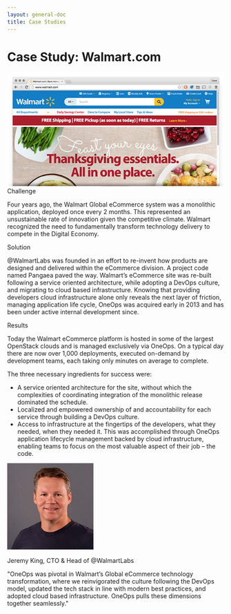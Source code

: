 ```yaml
---
layout: general-doc
title: Case Studies
---
```


<h1 class="yellow">Case Study: Walmart.com</h1>

<img src="/assets/img/hero/wcs/wcs.png"/>

<div class="headline-two blue top-spacer">Challenge</div>

Four years ago, the Walmart Global eCommerce system was a monolithic
application, deployed once every 2 months. This represented an unsustainable
rate of innovation given the competitive climate. Walmart recognized
the need to fundamentally transform technology delivery to compete in the Digital
Economy.

<div class="headline-two blue top-spacer">Solution</div>

@WalmartLabs was founded in an effort to re-invent how products are designed and
delivered within the eCommerce division. A project code named Pangaea paved the
way. Walmart’s eCommerce site was re-built following a service oriented
architecture, while adopting a DevOps culture, and migrating to cloud based
infrastructure. Knowing that providing developers cloud infrastructure alone
only reveals the next layer of friction, managing application life cycle, OneOps
was acquired early in 2013 and has been under active internal development since.

<div class="headline-two blue top-spacer">Results</div>

Today the Walmart eCommerce platform is hosted in some of the largest OpenStack
clouds and is managed exclusively via OneOps. On a typical day there are now over
1,000 deployments, executed on-demand by development teams, each taking only minutes
on average to complete.

The three necessary ingredients for success were:

<ul>
<li>A service oriented architecture for the site, without which the complexities of coordinating integration of the
monolithic release dominated the schedule.
</li>
<li>
Localized and empowered ownership of and accountability for each service through building a DevOps culture.
</li>
<li>
Access to infrastructure at the fingertips of the developers, what they needed, when they needed it. This was
accomplished through OneOps application lifecycle management backed by cloud infrastructure, enabling teams to focus on
the most valuable aspect of their job – the code.
</li>
</ul>


<div class="blue">

</div>



<div class="container">
  <div class="row">
    <div class="col-md-3">
      <img src="/assets/img/hero/wcs/auth-portrait.jpg">
      <p>Jeremy King, CTO & Head of @WalmartLabs</p>
    </div>
    <div class="col-md-3 blue">
"OneOps was pivotal in Walmart’s Global eCommerce technology transformation, where
we reinvigorated the culture following the DevOps model, updated the tech stack in
line with modern best practices, and adopted cloud based infrastructure.
OneOps pulls these dimensions together seamlessly."
    </div>
  </div>
</div>



